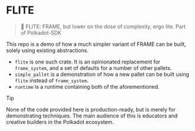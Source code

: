 # FLITE

> 📐 FLITE: FRAME, but lower on the dose of complexity, ergo lite. Part of Polkadot-SDK

This repo is a demo of how a much simpler variant of FRAME can be built, solely using existing
abstractions.

- `flite` is one such crate. It is an opinionated replacement for `frame_system`, and a set of
  defaults for a number of other pallets.
- `simple_pallet` is a demonstration of how a new pallet can be built using `flite` instead of
  `frame_system`.
- `runtime` is a runtime containing both of the aforementioned.

> [!TIP]
> None of the code provided here is production-ready, but is merely for demonstrating
> techniques. The main audience of this is educators and creative builders in the Polkadot
> ecosystem.
